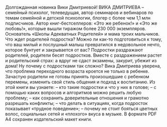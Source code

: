 <!--2025-03-02 00:15:17-->
Долгожданная новинка Вики Дмитриевой!
ВИКА ДМИТРИЕВА – семейный психолог, телеведущая, автор семинаров и вебинаров по темам семейной и детской психологии, блогер с более чем 1,1 млн подписчиков. Автор книг-бестселлеров: «Это же ребенок!» и «Это же любовь!», которые вышли тиражом более 230 000 экземпляров. Основатель «Школы Адекватных Родителей» и мама троих мальчиков.
Что ждет родителей подростка? Можно ли как-то подготовиться к тому, что ваш милый и послушный малыш превратился в недовольное нечто, которое бунтует и закрывается от вас? Подростки раздражают родителей, родители бесят подростков. Вместе с раздражением растет и родительский страх: а вдруг не сдаст экзамены, закурит, убежит из дома! Ну почему с подростками так сложно?
Вика Дмитриева уверена, что проблема переходного возраста кроется не только в ребенке. Зачастую родители не готовы принять произошедшие с ребенком перемены, изменить свой стиль общения и подход к воспитанию.
Из этой книги вы узнаете:
– кто такие подростки и что у них в голове;
– с помощью каких вопросов и алгоритмов можно решить любую проблему;
– как сохранить доверительные отношения и грамотно разрешать конфликты;
– что делать в ситуациях, когда подросток показывает «трудное поведение»;
– почему не стоит бояться цветных волос, социальных сетей и «плохого» вкуса в музыке.
В формате PDF A4 сохранен издательский макет книги.